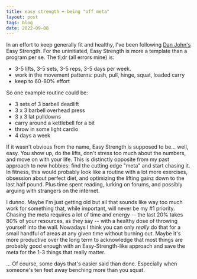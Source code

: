 ```yaml
---
title: easy strength + being "off meta"
layout: post
tags: blog
date: 2022-09-08
---
```


In an effort to keep generally fit and healthy, I've been following [Dan
John's](https://www.youtube.com/c/DanJohnStrengthCoach) Easy Strength.  For the uninitiated, Easy Strength is more a
template than a program per se.  The tl;dr (all errors mine) is:

- 3-5 lifts, 3-5 sets, 3-5 reps, 3-5 days per week.
- work in the movement patterns: push, pull, hinge, squat, loaded carry
- keep to 60-80% effort

So one example routine could be:

- 3 sets of 3 barbell deadlift
- 3 x 3 barbell overhead press
- 3 x 3 lat pulldowns
- carry around a kettlebell for a bit
- throw in some light cardio
- 4 days a week

If it wasn't obvious from the name, Easy Strength is supposed to be... well, easy.  You show up, do the lifts, don't
stress too much about the numbers, and move on with your life.  This is distinctly opposite from my past approach to new
hobbies: find the cutting edge "meta" and start chasing it.  In fitness, this would probably look like a routine with a
lot more exercises, obsession about perfect diet, and optimizing the lifting gainz down to the last half pound.  Plus
time spent reading, lurking on forums, and possibly arguing with strangers on the internet.

I dunno.  Maybe I'm just getting old but all that sounds like way too much work for something that, while important,
will never be my #1 priority.  Chasing the meta requires a lot of time and energy -- the last 20% takes 80% of your
resources, as they say -- with a healthy dose of throwing yourself into the wall.  Nowadays I think you can only
*really* do that for a small handful of areas at any given time without burning out.  Maybe it's more productive over
the long term to acknowledge that most things are probably good enough with an Easy-Strength-like approach and save the
meta for the 1-3 things that really matter.

... Of course, some days that's easier said than done.  Especially when someone's ten feet away benching more than you
squat.
